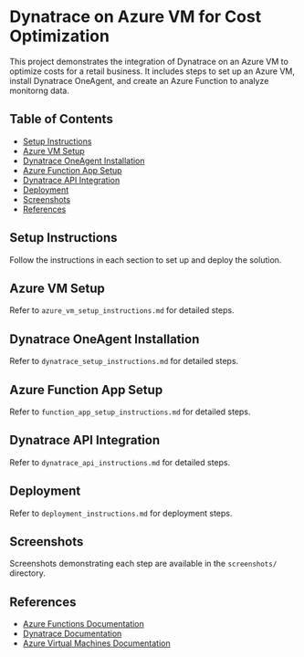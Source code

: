 # Dynatrace on Azure VM for Cost Optimization

This project demonstrates the integration of Dynatrace on an Azure VM to optimize costs for a retail business. It includes steps to set up an Azure VM, install Dynatrace OneAgent, and create an Azure Function to analyze monitorng data.

## Table of Contents
- [Setup Instructions](#setup-instructions)
- [Azure VM Setup](#azure-vm-setup)
- [Dynatrace OneAgent Installation](#dynatrace-oneagent-installation)
- [Azure Function App Setup](#azure-function-app-setup)
- [Dynatrace API Integration](#dynatrace-api-integration)
- [Deployment](#deployment)
- [Screenshots](#screenshots)
- [References](#references)

## Setup Instructions
Follow the instructions in each section to set up and deploy the solution.

## Azure VM Setup
Refer to `azure_vm_setup_instructions.md` for detailed steps.

## Dynatrace OneAgent Installation
Refer to `dynatrace_setup_instructions.md` for detailed steps.

## Azure Function App Setup
Refer to `function_app_setup_instructions.md` for detailed steps.

## Dynatrace API Integration
Refer to `dynatrace_api_instructions.md` for detailed steps.

## Deployment
Refer to `deployment_instructions.md` for deployment steps.

## Screenshots
Screenshots demonstrating each step are available in the `screenshots/` directory.

## References
- [Azure Functions Documentation](https://docs.microsoft.com/en-us/azure/azure-functions/)
- [Dynatrace Documentation](https://www.dynatrace.com/support/help/)
- [Azure Virtual Machines Documentation](https://docs.microsoft.com/en-us/azure/virtual-machines/)
